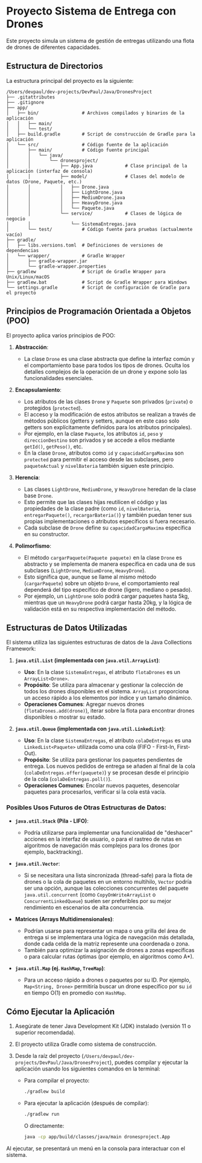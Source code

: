 # Proyecto Sistema de Entrega con Drones

Este proyecto simula un sistema de gestión de entregas utilizando una flota de drones de diferentes capacidades.

## Estructura de Directorios

La estructura principal del proyecto es la siguiente:

```
/Users/devpaul/dev-projects/DevPaul/Java/DronesProject
├── .gitattributes
├── .gitignore
├── app/
│   ├── bin/                # Archivos compilados y binarios de la aplicación
│   │   ├── main/
│   │   └── test/
│   ├── build.gradle        # Script de construcción de Gradle para la aplicación
│   └── src/                # Código fuente de la aplicación
│       ├── main/           # Código fuente principal
│       │   └── java/
│       │       └── dronesproject/
│       │           ├── App.java            # Clase principal de la aplicación (interfaz de consola)
│       │           ├── model/              # Clases del modelo de datos (Drone, Paquete, etc.)
│       │           │   ├── Drone.java
│       │           │   ├── LightDrone.java
│       │           │   ├── MediumDrone.java
│       │           │   ├── HeavyDrone.java
│       │           │   └── Paquete.java
│       │           └── service/            # Clases de lógica de negocio
│       │               └── SistemaEntregas.java
│       └── test/           # Código fuente para pruebas (actualmente vacío)
├── gradle/
│   ├── libs.versions.toml  # Definiciones de versiones de dependencias
│   └── wrapper/            # Gradle Wrapper
│       ├── gradle-wrapper.jar
│       └── gradle-wrapper.properties
├── gradlew                 # Script de Gradle Wrapper para Unix/Linux/macOS
├── gradlew.bat             # Script de Gradle Wrapper para Windows
└── settings.gradle         # Script de configuración de Gradle para el proyecto
```

## Principios de Programación Orientada a Objetos (POO)

El proyecto aplica varios principios de POO:

1.  **Abstracción**:
    *   La clase `Drone` es una clase abstracta que define la interfaz común y el comportamiento base para todos los tipos de drones. Oculta los detalles complejos de la operación de un drone y expone solo las funcionalidades esenciales.

2.  **Encapsulamiento**:
    *   Los atributos de las clases `Drone` y `Paquete` son privados (`private`) o protegidos (`protected`).
    *   El acceso y la modificación de estos atributos se realizan a través de métodos públicos (getters y setters, aunque en este caso solo getters son explícitamente definidos para los atributos principales).
    *   Por ejemplo, en la clase `Paquete`, los atributos `id`, `peso` y `direccionDestino` son privados y se accede a ellos mediante `getId()`, `getPeso()`, etc.
    *   En la clase `Drone`, atributos como `id` y `capacidadCargaMaxima` son `protected` para permitir el acceso desde las subclases, pero `paqueteActual` y `nivelBateria` también siguen este principio.

3.  **Herencia**:
    *   Las clases `LightDrone`, `MediumDrone`, y `HeavyDrone` heredan de la clase base `Drone`.
    *   Esto permite que las clases hijas reutilicen el código y las propiedades de la clase padre (como `id`, `nivelBateria`, `entregarPaquete()`, `recargarBateria()`) y también puedan tener sus propias implementaciones o atributos específicos si fuera necesario.
    *   Cada subclase de `Drone` define su `capacidadCargaMaxima` específica en su constructor.

4.  **Polimorfismo**:
    *   El método `cargarPaquete(Paquete paquete)` en la clase `Drone` es abstracto y se implementa de manera específica en cada una de sus subclases (`LightDrone`, `MediumDrone`, `HeavyDrone`).
    *   Esto significa que, aunque se llame al mismo método (`cargarPaquete`) sobre un objeto `Drone`, el comportamiento real dependerá del tipo específico de drone (ligero, mediano o pesado).
    *   Por ejemplo, un `LightDrone` solo podrá cargar paquetes hasta 5kg, mientras que un `HeavyDrone` podrá cargar hasta 20kg, y la lógica de validación está en su respectiva implementación del método.

## Estructuras de Datos Utilizadas

El sistema utiliza las siguientes estructuras de datos de la Java Collections Framework:

1.  **`java.util.List` (implementada con `java.util.ArrayList`)**:
    *   **Uso**: En la clase `SistemaEntregas`, el atributo `flotaDrones` es un `ArrayList<Drone>`.
    *   **Propósito**: Se utiliza para almacenar y gestionar la colección de todos los drones disponibles en el sistema. `ArrayList` proporciona un acceso rápido a los elementos por índice y un tamaño dinámico.
    *   **Operaciones Comunes**: Agregar nuevos drones (`flotaDrones.add(drone)`), iterar sobre la flota para encontrar drones disponibles o mostrar su estado.

2.  **`java.util.Queue` (implementada con `java.util.LinkedList`)**:
    *   **Uso**: En la clase `SistemaEntregas`, el atributo `colaDeEntregas` es una `LinkedList<Paquete>` utilizada como una cola (FIFO - First-In, First-Out).
    *   **Propósito**: Se utiliza para gestionar los paquetes pendientes de entrega. Los nuevos pedidos de entrega se añaden al final de la cola (`colaDeEntregas.offer(paquete)`) y se procesan desde el principio de la cola (`colaDeEntregas.poll()`).
    *   **Operaciones Comunes**: Encolar nuevos paquetes, desencolar paquetes para procesarlos, verificar si la cola está vacía.

### Posibles Usos Futuros de Otras Estructuras de Datos:

*   **`java.util.Stack` (Pila - LIFO)**:
    *   Podría utilizarse para implementar una funcionalidad de "deshacer" acciones en la interfaz de usuario, o para el rastreo de rutas en algoritmos de navegación más complejos para los drones (por ejemplo, backtracking).

*   **`java.util.Vector`**:
    *   Si se necesitara una lista sincronizada (thread-safe) para la flota de drones o la cola de paquetes en un entorno multihilo, `Vector` podría ser una opción, aunque las colecciones concurrentes del paquete `java.util.concurrent` (como `CopyOnWriteArrayList` o `ConcurrentLinkedQueue`) suelen ser preferibles por su mejor rendimiento en escenarios de alta concurrencia.

*   **Matrices (Arrays Multidimensionales)**:
    *   Podrían usarse para representar un mapa o una grilla del área de entrega si se implementara una lógica de navegación más detallada, donde cada celda de la matriz represente una coordenada o zona.
    *   También para optimizar la asignación de drones a zonas específicas o para calcular rutas óptimas (por ejemplo, en algoritmos como A*).

*   **`java.util.Map` (ej. `HashMap`, `TreeMap`)**:
    *   Para un acceso rápido a drones o paquetes por su ID. Por ejemplo, `Map<String, Drone>` permitiría buscar un drone específico por su `id` en tiempo O(1) en promedio con `HashMap`.

## Cómo Ejecutar la Aplicación

1.  Asegúrate de tener Java Development Kit (JDK) instalado (versión 11 o superior recomendada).
2.  El proyecto utiliza Gradle como sistema de construcción.
3.  Desde la raíz del proyecto (`/Users/devpaul/dev-projects/DevPaul/Java/DronesProject`), puedes compilar y ejecutar la aplicación usando los siguientes comandos en la terminal:

    *   Para compilar el proyecto:
        ```bash
        ./gradlew build
        ```
    *   Para ejecutar la aplicación (después de compilar):
        ```bash
        ./gradlew run
        ```
        O directamente:
        ```bash
        java -cp app/build/classes/java/main dronesproject.App
        ```

Al ejecutar, se presentará un menú en la consola para interactuar con el sistema.